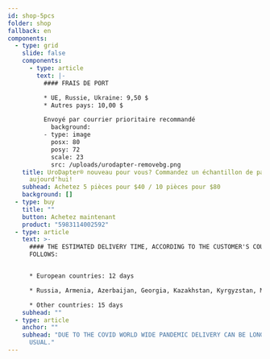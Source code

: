 ```yaml
---
id: shop-5pcs
folder: shop
fallback: en
components:
  - type: grid
    slide: false
    components:
      - type: article
        text: |-
          #### FRAIS DE PORT

          * UE, Russie, Ukraine: 9,50 $
          * Autres pays: 10,00 $

          Envoyé par courrier prioritaire recommandé
            background:
          - type: image
            posx: 80
            posy: 72
            scale: 23
            src: /uploads/urodapter-removebg.png
    title: UroDapter® nouveau pour vous? Commandez un échantillon de package
      aujourd'hui!
    subhead: Achetez 5 pièces pour $40 / 10 pièces pour $80
    background: []
  - type: buy
    title: ""
    button: Achetez maintenant
    product: "5983114002592"
  - type: article
    text: >-
      #### THE ESTIMATED DELIVERY TIME, ACCORDING TO THE CUSTOMER'S COUNTRY AS
      FOLLOWS:


      * European countries: 12 days

      * Russia, Armenia, Azerbaijan, Georgia, Kazakhstan, Kyrgyzstan, Moldova, Tajikistan, Turkmenistan, Ukraine, Uzbekistan: 19 days

      * Other countries: 15 days
    subhead: ""
  - type: article
    anchor: ""
    subhead: "DUE TO THE COVID WORLD WIDE PANDEMIC DELIVERY CAN BE LONGER THAN
      USUAL."
---
```

